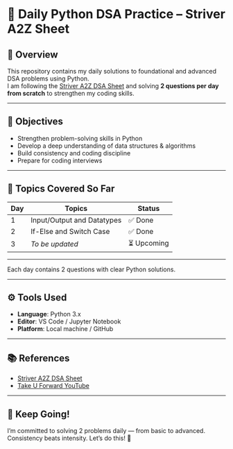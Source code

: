 # 🐍 Daily Python DSA Practice – Striver A2Z Sheet

## 📌 Overview
This repository contains my daily solutions to foundational and advanced DSA problems using Python.  
I am following the [Striver A2Z DSA Sheet](https://takeuforward.org/strivers-a2z-dsa-course/) and solving **2 questions per day from scratch** to strengthen my coding skills.

---

## 🎯 Objectives
- Strengthen problem-solving skills in Python
- Develop a deep understanding of data structures & algorithms
- Build consistency and coding discipline
- Prepare for coding interviews

---

## 🧠 Topics Covered So Far

| Day | Topics                            | Status |
|-----|-----------------------------------|--------|
| 1   | Input/Output and Datatypes        | ✅ Done |
| 2   | If-Else and Switch Case           | ✅ Done |
| 3   | _To be updated_                   | ⏳ Upcoming |

---

Each day contains 2 questions with clear Python solutions.

---

## ⚙️ Tools Used
- **Language**: Python 3.x
- **Editor**: VS Code / Jupyter Notebook
- **Platform**: Local machine / GitHub

---

## 📚 References
- [Striver A2Z DSA Sheet](https://takeuforward.org/strivers-a2z-dsa-course/)
- [Take U Forward YouTube](https://www.youtube.com/c/takeUforward)

---

## 💪 Keep Going!
I’m committed to solving 2 problems daily — from basic to advanced.  
Consistency beats intensity. Let’s do this! 🚀